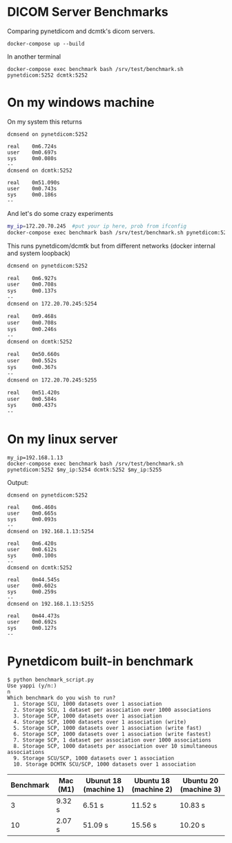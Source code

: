 # DICOM Server Benchmarks

Comparing pynetdicom and dcmtk's dicom servers.

```
docker-compose up --build
```

In another terminal

```
docker-compose exec benchmark bash /srv/test/benchmark.sh pynetdicom:5252 dcmtk:5252
```

# On my windows machine

On my system this returns

```
dcmsend on pynetdicom:5252

real    0m6.724s
user    0m0.697s
sys     0m0.080s
--
dcmsend on dcmtk:5252

real    0m51.090s
user    0m0.743s
sys     0m0.186s
--
```

And let's do some crazy experiments

```bash
my_ip=172.20.70.245  #put your ip here, prob from ifconfig
docker-compose exec benchmark bash /srv/test/benchmark.sh pynetdicom:5252 $my_ip:5254 dcmtk:5252 $my_ip:5255
```

This runs pynetdicom/dcmtk but from different networks (docker internal and system loopback)

```bash
dcmsend on pynetdicom:5252

real    0m6.927s
user    0m0.708s
sys     0m0.137s
--
dcmsend on 172.20.70.245:5254

real    0m9.468s
user    0m0.708s
sys     0m0.246s
--
dcmsend on dcmtk:5252

real    0m50.660s
user    0m0.552s
sys     0m0.367s
--
dcmsend on 172.20.70.245:5255

real    0m51.420s
user    0m0.584s
sys     0m0.437s
--
```

# On my linux server


```
my_ip=192.168.1.13
docker-compose exec benchmark bash /srv/test/benchmark.sh pynetdicom:5252 $my_ip:5254 dcmtk:5252 $my_ip:5255
```

Output:

```
dcmsend on pynetdicom:5252

real    0m6.460s
user    0m0.665s
sys     0m0.093s
--
dcmsend on 192.168.1.13:5254

real    0m6.420s
user    0m0.612s
sys     0m0.100s
--
dcmsend on dcmtk:5252

real    0m44.545s
user    0m0.602s
sys     0m0.259s
--
dcmsend on 192.168.1.13:5255

real    0m44.473s
user    0m0.692s
sys     0m0.127s
--
```

# Pynetdicom built-in benchmark

```
$ python benchmark_script.py
Use yappi (y/n:)
n
Which benchmark do you wish to run?
  1. Storage SCU, 1000 datasets over 1 association
  2. Storage SCU, 1 dataset per association over 1000 associations
  3. Storage SCP, 1000 datasets over 1 association
  4. Storage SCP, 1000 datasets over 1 association (write)
  5. Storage SCP, 1000 datasets over 1 association (write fast)
  6. Storage SCP, 1000 datasets over 1 association (write fastest)
  7. Storage SCP, 1 dataset per association over 1000 associations
  8. Storage SCP, 1000 datasets per association over 10 simultaneous associations
  9. Storage SCU/SCP, 1000 datasets over 1 association
  10. Storage DCMTK SCU/SCP, 1000 datasets over 1 association
```

| Benchmark | Mac (M1) | Ubunut 18 (machine 1) | Ubuntu 18 (machine 2) | Ubuntu 20 (machine 3) | 
| ---- | --- | -- | -- | -- |
| 3  | 9.32 s | 6.51 s | 11.52 s | 10.83 s |
| 10 | 2.07 s | 51.09 s | 15.56 s | 10.20 s |
